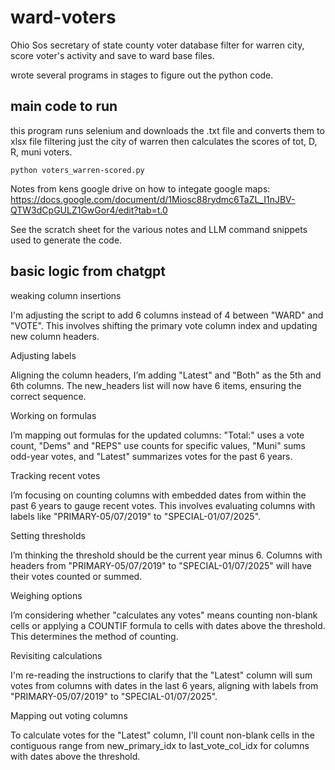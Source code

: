 # ward-voters
Ohio Sos secretary of state county voter database filter for warren city, score voter's activity and save to ward base files. 

wrote several programs in stages to figure out the python code.

## main code to run 
this program runs selenium and downloads the .txt file and converts them to xlsx file filtering just the city of warren
then calculates the scores of tot, D, R, muni voters. 
```
python voters_warren-scored.py 
```

Notes from kens google drive on how to integate google maps: 
https://docs.google.com/document/d/1Miosc88rydmc6TaZL_I1nJBV-QTW3dCpGULZ1GwGor4/edit?tab=t.0

See the scratch sheet for the various notes and LLM command snippets used to generate the code. 


## basic logic from chatgpt 

weaking column insertions

I'm adjusting the script to add 6 columns instead of 4 between "WARD" and "VOTE". This involves shifting the primary vote column index and updating new column headers.

Adjusting labels

Aligning the column headers, I’m adding "Latest" and "Both" as the 5th and 6th columns. The new_headers list will now have 6 items, ensuring the correct sequence.

Working on formulas

I’m mapping out formulas for the updated columns: "Total:" uses a vote count, "Dems" and "REPS" use counts for specific values, "Muni" sums odd-year votes, and "Latest" summarizes votes for the past 6 years.

Tracking recent votes

I’m focusing on counting columns with embedded dates from within the past 6 years to gauge recent votes. This involves evaluating columns with labels like "PRIMARY-05/07/2019" to "SPECIAL-01/07/2025".

Setting thresholds

I’m thinking the threshold should be the current year minus 6. Columns with headers from "PRIMARY-05/07/2019" to "SPECIAL-01/07/2025" will have their votes counted or summed.

Weighing options

I’m considering whether "calculates any votes" means counting non-blank cells or applying a COUNTIF formula to cells with dates above the threshold. This determines the method of counting.

Revisiting calculations

I'm re-reading the instructions to clarify that the "Latest" column will sum votes from columns with dates in the last 6 years, aligning with labels from "PRIMARY-05/07/2019" to "SPECIAL-01/07/2025".

Mapping out voting columns

To calculate votes for the "Latest" column, I'll count non-blank cells in the contiguous range from new_primary_idx to last_vote_col_idx for columns with dates above the threshold.

